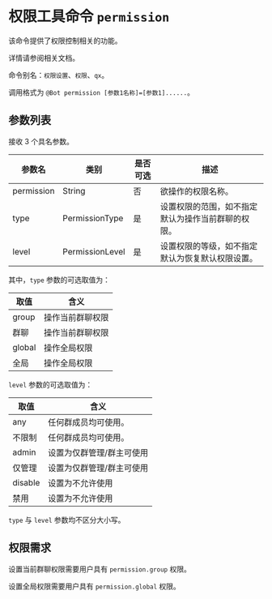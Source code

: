 # 权限工具命令 `permission`

该命令提供了权限控制相关的功能。

详情请参阅相关文档。

命令别名：`权限设置`、`权限`、`qx`。

调用格式为 `@Bot permission [参数1名称]=[参数1]......`。

## 参数列表

接收 3 个具名参数。

| 参数名     | 类别            | 是否可选 | 描述                                               |
| ---------- | --------------- | -------- | -------------------------------------------------- |
| permission | String          | 否       | 欲操作的权限名称。                                 |
| type       | PermissionType  | 是       | 设置权限的范围，如不指定默认为操作当前群聊的权限。 |
| level      | PermissionLevel | 是       | 设置权限的等级，如不指定默认为恢复默认权限设置。   |

其中，`type` 参数的可选取值为：

| 取值   | 含义             |
| ------ | ---------------- |
| group  | 操作当前群聊权限 |
| 群聊   | 操作当前群聊权限 |
| global | 操作全局权限     |
| 全局   | 操作全局权限     |

`level` 参数的可选取值为：

| 取值    | 含义                      |
| ------- | ------------------------- |
| any     | 任何群成员均可使用。      |
| 不限制  | 任何群成员均可使用。      |
| admin   | 设置为仅群管理/群主可使用 |
| 仅管理  | 设置为仅群管理/群主可使用 |
| disable | 设置为不允许使用          |
| 禁用    | 设置为不允许使用          |

`type` 与 `level` 参数均不区分大小写。

## 权限需求

设置当前群聊权限需要用户具有 `permission.group` 权限。

设置全局权限需要用户具有 `permission.global` 权限。
